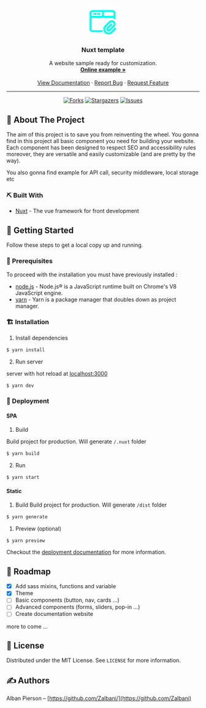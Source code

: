 <!-- PROJECT LOGO -->
<br />
<p align="center">
  <a href="https://github.com/zalbani-lab/Nuxt-Template">
    <img src="./logo.png" alt="logo" width="80px">
  </a>

  <h3 align="center">Nuxt template</h3>

  <p align="center">
    A website sample ready for customization.
    <br />
    <a href="https://github.com/zalbani-lab/Nuxt-Template"><strong>Online example »</strong></a>
    <br />
    <br />
    <a href="https://github.com/zalbani-lab/Nuxt-Template">View Documentation</a>
    ·
    <a href="https://github.com/zalbani-lab/Nuxt-Template">Report Bug</a>
    ·
    <a href="https://github.com/zalbani-lab/Nuxt-Template">Request Feature</a>
  </p>
  <hr/>
</p>
<div align="center">

[![Forks][forks-shield]][forks-url]
[![Stargazers][stars-shield]][stars-url]
[![Issues][issues-shield]][issues-url]

</div>

## 🧐 About The Project <a name = "about"></a>

The aim of this project is to save you from reinventing the wheel. You gonna find in this project all basic component you need for building your website. Each component has been designed to respect SEO and accessibility rules moreover, they are versatile and easily customizable (and are pretty by the way).

You also gonna find example for API call, security middleware, local storage etc

### ⛏️ Built With

- [Nuxt](https://nuxt.com/) - The vue framework for front development

## 🏁 Getting Started <a name = "getting_started"></a>

Follow these steps to get a local copy up and running.

### 🔧 Prerequisites

To proceed with the installation you must have previously installed :

- [node.js](https://nodejs.org/en/download/) - Node.js® is a JavaScript runtime built on Chrome's V8 JavaScript engine.
- [yarn](https://classic.yarnpkg.com/lang/en/docs/install/) - Yarn is a package manager that doubles down as project manager.

### 🏗️ Installation

1. Install dependencies

```sh
$ yarn install
```

2. Run server

server with hot reload at [localhost:3000](http://localhost:3000)

```sh
$ yarn dev
```

### 🚀 Deployment

#### SPA

1. Build

Build project for production. Will generate `/.nuxt` folder

```sh
$ yarn build
```

2. Run

```sh
$ yarn start
```

#### Static

1. Build
   Build project for production. Will generate `/dist` folder

```sh
$ yarn generate
```

1. Preview (optional)

```sh
$ yarn preview
```

Checkout the [deployment documentation](https://nuxt.com/docs/getting-started/introduction) for more information.

## 🚧 Roadmap <a name = "roadmap"></a>

- [x] Add sass mixins, functions and variable
- [x] Theme
- [ ] Basic components (button, nav, cards ...)
- [ ] Advanced components (forms, sliders, pop-in ...)
- [ ] Create documentation website

more to come ...

## 📝 License <a name = "license"></a>

Distributed under the MIT License. See `LICENSE` for more information.

## ✍️ Authors <a name = "authors"></a>

Alban Pierson – [https://github.com/Zalbani/](https://github.com/Zalbani)

<!--
## 🎉 Acknowledgements <a name = "acknowledgement"></a>

- Hat tip to anyone whose code was used
- Inspiration
- References
-->

<!-- MARKDOWN LINKS & IMAGES -->
<!-- https://www.markdownguide.org/basic-syntax/#reference-style-links -->

[forks-shield]: https://img.shields.io/github/forks/zalbani-lab/Nuxt-Template?style=for-the-badge
[forks-url]: https://github.com/zalbani-lab/Nuxt-Template/network/members
[stars-shield]: https://img.shields.io/github/stars/zalbani-lab/Nuxt-Template?style=for-the-badge
[stars-url]: https://github.com/zalbani-lab/Nuxt-Template/stargazers
[issues-shield]: https://img.shields.io/github/issues/zalbani-lab/Nuxt-Template?style=for-the-badge
[issues-url]: https://github.com/zalbani-lab/Nuxt-Template/issues
